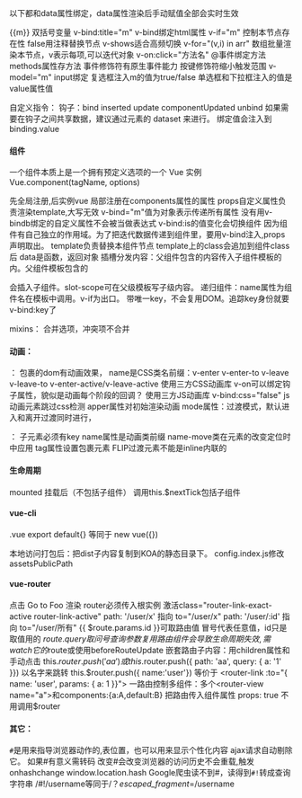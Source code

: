 以下都和data属性绑定，data属性渲染后手动赋值全部会实时生效

{{m}} 双括号变量
v-bind:title="m" v-bind绑定html属性
v-if="m" 控制本节点存在性 false用注释替换节点  v-shows适合高频切换
v-for="(v,i) in arr" 数组批量渲染本节点，v表示每项,可以迭代对象
v-on:click="方法名" @事件绑定方法 methods属性存方法 事件修饰符有原生事件能力 按键修饰符缩小触发范围
v-model="m" input绑定 复选框注入m的值为true/false 单选框和下拉框注入的值是value属性值

自定义指令：
  钩子：bind inserted update componentUpdated unbind
  如果需要在钩子之间共享数据，建议通过元素的 dataset 来进行。
  绑定值会注入到binding.value
#### 组件
一个组件本质上是一个拥有预定义选项的一个 Vue 实例  Vue.component(tagName, options)

先全局注册,后实例vue 局部注册在components属性的属性
props自定义属性负责渲染template,大写无效 v-bind="m"值为对象表示传递所有属性 没有用v-bindb绑定的自定义属性不会被当做表达式 v-bind:is的值变化会切换组件 因为组件有自己独立的作用域。为了把迭代数据传递到组件里，要用v-bind注入,props声明取出。
 template负责替换本组件节点 template上的class会追加到组件class后
 data是函数，返回对象
插槽分发内容：父组件包含的内容传入子组件模板的<slot></slot>内。父组件模板包含的<div slot="na"></div>会插入子组件<slot name="na"></slot>。slot-scope可在父级模板写子级内容。
递归组件：name属性为组件名在模板中调用。v-if为出口。
带唯一key，不会复用DOM。追踪key身份就要v-bind:key了

mixins：
  合并选项，冲突项不合并
#### 动画：
<transition name="v"> ： 包裹的dom有动画效果， name是CSS类名前缀：v-enter v-enter-to v-leave v-leave-to v-enter-active/v-leave-active
 <transition name="v" enter-active-class=""> 使用三方CSS动画库
 v-on可以绑定钩子属性，貌似是动画每个阶段的回调？ 使用三方JS动画库
 v-bind:css="false" js动画元素跳过css检测
<transition appear> apper属性对初始渲染动画
mode属性：过渡模式，默认进入和离开过渡同时进行，

<transition-group> ： 子元素必须有key name属性是动画类前缀 name-move类在元素的改变定位时中应用 tag属性设置包裹元素 FLIP过渡元素不能是inline内联的

#### 生命周期
mounted 挂载后（不包括子组件） 调用this.$nextTick包括子组件

#### vue-cli
.vue
export default{} 等同于 new vue({})

本地访问打包后：把dist子内容复制到KOA的静态目录下。 config.index.js修改assetsPublicPath

#### vue-router
点击 <router-link to="/foo">Go to Foo</router-link>
渲染 <router-view></router-view>
router必须传入根实例
激活class="router-link-exact-active router-link-active"
path: '/user/x' 指向 to="/user/x"
path: '/user/:id' 指向 to="/user/所有"  {{ $route.params.id }}可取路由值 冒号代表任意值，id只是取值用的 $route.query取问号查询参数 复用路由组件会导致生命周期失效,需watch它的$route或使用beforeRouteUpdate
嵌套路由子内容：用children属性和<router-view/>
手动点击 this.$router.push('aa') 或this.$router.push({ path: 'aa', query: { a: '1' }})
以名字来跳转 this.$router.push({ name:'user'}) 等价于 <router-link :to="{ name: 'user', params: { a: 1 }}">
一路由控制多组件：多个<router-view name="a">和components:{a:A,default:B}
把路由传入组件属性 props: true 不用调用$router

#### 其它：
`#`是用来指导浏览器动作的,表位置，也可以用来显示个性化内容
  ajax请求自动剔除它。 
  如果#有意义需转码 
  改变#会改变浏览器的访问历史不会重载,触发onhashchange
  window.location.hash
  Google爬虫读不到#，读得到`#!`转成查询字符串 /#!/username等同于/？_escaped_fragment_=/username